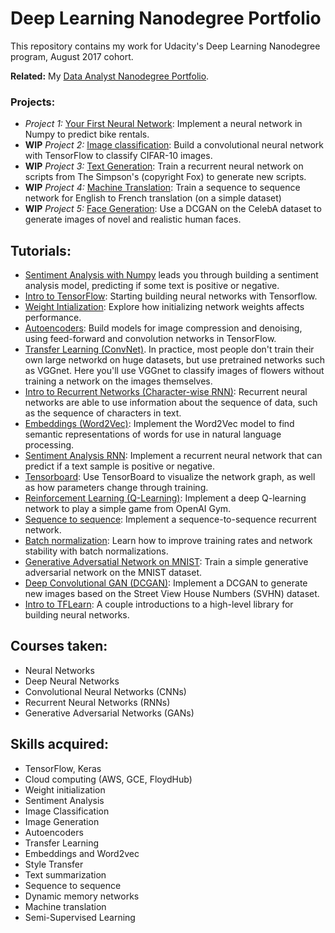 # Deep Learning Nanodegree Portfolio

This repository contains my work for Udacity's Deep Learning Nanodegree program, August 2017 cohort.

**Related:** My [Data Analyst Nanodegree Portfolio](https://github.com/seifip/udacity-data-analyst-nanodegree).

### Projects:

* _Project 1:_ [Your First Neural Network](https://github.com/seifip/udacity-deep-learning-nanodegree/tree/master/!P1%20-%20First%20Neural%20Network): Implement a neural network in Numpy to predict bike rentals.
* **WIP** _Project 2:_ [Image classification](https://github.com/seifip/udacity-deep-learning-nanodegree/tree/master/!P2%20-%20Image%20Classification): Build a convolutional neural network with TensorFlow to classify CIFAR-10 images.
* **WIP** _Project 3:_ [Text Generation](https://github.com/seifip/udacity-deep-learning-nanodegree/tree/master/!P3%20-%20TV%20Script%20Generation): Train a recurrent neural network on scripts from The Simpson's (copyright Fox) to generate new scripts.
* **WIP** _Project 4:_ [Machine Translation](https://github.com/seifip/udacity-deep-learning-nanodegree/tree/master/!P4%20-%20Language%20Translation): Train a sequence to sequence network for English to French translation (on a simple dataset)
* **WIP** _Project 5:_ [Face Generation](https://github.com/seifip/udacity-deep-learning-nanodegree/tree/master/!P5%20-%20Face%20Generation): Use a DCGAN on the CelebA dataset to generate images of novel and realistic human faces.

## Tutorials:

* [Sentiment Analysis with Numpy]() leads you through building a sentiment analysis model, predicting if some text is positive or negative.
* [Intro to TensorFlow](): Starting building neural networks with Tensorflow.
* [Weight Intialization](): Explore how initializing network weights affects performance.
* [Autoencoders](): Build models for image compression and denoising, using feed-forward and convolution networks in TensorFlow.
* [Transfer Learning (ConvNet)](). In practice, most people don't train their own large networkd on huge datasets, but use pretrained networks such as VGGnet. Here you'll use VGGnet to classify images of flowers without training a network on the images themselves.
* [Intro to Recurrent Networks (Character-wise RNN)](): Recurrent neural networks are able to use information about the sequence of data, such as the sequence of characters in text.
* [Embeddings (Word2Vec)](): Implement the Word2Vec model to find semantic representations of words for use in natural language processing.
* [Sentiment Analysis RNN](): Implement a recurrent neural network that can predict if a text sample is positive or negative.
* [Tensorboard](): Use TensorBoard to visualize the network graph, as well as how parameters change through training.
* [Reinforcement Learning (Q-Learning)](): Implement a deep Q-learning network to play a simple game from OpenAI Gym.
* [Sequence to sequence](): Implement a sequence-to-sequence recurrent network.
* [Batch normalization](): Learn how to improve training rates and network stability with batch normalizations.
* [Generative Adversatial Network on MNIST](): Train a simple generative adversarial network on the MNIST dataset.
* [Deep Convolutional GAN (DCGAN)](): Implement a DCGAN to generate new images based on the Street View House Numbers (SVHN) dataset.
* [Intro to TFLearn](): A couple introductions to a high-level library for building neural networks.

## Courses taken:
* Neural Networks
* Deep Neural Networks
* Convolutional Neural Networks (CNNs)
* Recurrent Neural Networks (RNNs)
* Generative Adversarial Networks (GANs)

## Skills acquired:
* TensorFlow, Keras
* Cloud computing (AWS, GCE, FloydHub)
* Weight initialization
* Sentiment Analysis
* Image Classification
* Image Generation
* Autoencoders
* Transfer Learning
* Embeddings and Word2vec
* Style Transfer
* Text summarization
* Sequence to sequence
* Dynamic memory networks
* Machine translation
* Semi-Supervised Learning

